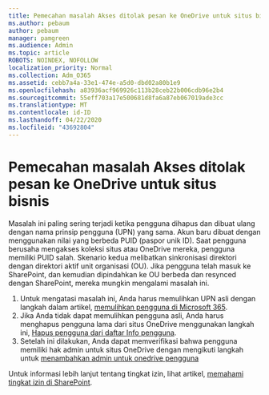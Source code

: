```yaml
---
title: Pemecahan masalah Akses ditolak pesan ke OneDrive untuk situs bisnis
ms.author: pebaum
author: pebaum
manager: pamgreen
ms.audience: Admin
ms.topic: article
ROBOTS: NOINDEX, NOFOLLOW
localization_priority: Normal
ms.collection: Adm_O365
ms.assetid: cebb7a4a-33e1-474e-a5d0-dbd02a80b1e9
ms.openlocfilehash: a83936acf969926c113b28ceb22b006cdb96e2b4
ms.sourcegitcommit: 55eff703a17e500681d8fa6a87eb067019ade3cc
ms.translationtype: MT
ms.contentlocale: id-ID
ms.lasthandoff: 04/22/2020
ms.locfileid: "43692804"
---
```

# <a name="troubleshooting-access-denied-messages-to-onedrive-for-business-sites"></a>Pemecahan masalah Akses ditolak pesan ke OneDrive untuk situs bisnis

Masalah ini paling sering terjadi ketika pengguna dihapus dan dibuat ulang dengan nama prinsip pengguna (UPN) yang sama. Akun baru dibuat dengan menggunakan nilai yang berbeda PUID (paspor unik ID). Saat pengguna berusaha mengakses koleksi situs atau OneDrive mereka, pengguna memiliki PUID salah. Skenario kedua melibatkan sinkronisasi direktori dengan direktori aktif unit organisasi (OU). Jika pengguna telah masuk ke SharePoint, dan kemudian dipindahkan ke OU berbeda dan resynced dengan SharePoint, mereka mungkin mengalami masalah ini.

1. Untuk mengatasi masalah ini, Anda harus memulihkan UPN asli dengan langkah dalam artikel, [memulihkan pengguna di Microsoft 365](https://docs.microsoft.com/office365/admin/add-users/restore-user?view=o365-worldwide).
2. Jika Anda tidak dapat memulihkan pengguna asli, Anda harus menghapus pengguna lama dari situs OneDrive menggunakan langkah ini, [Hapus pengguna dari daftar Info pengguna](). 
3. Setelah ini dilakukan, Anda dapat memverifikasi bahwa pengguna memiliki hak admin untuk situs OneDrive dengan mengikuti langkah untuk [menambahkan admin untuk onedrive pengguna](https://docs.microsoft.com/sharepoint/manage-user-profiles)

Untuk informasi lebih lanjut tentang tingkat izin, lihat artikel, [memahami tingkat izin di SharePoint](https://docs.microsoft.com/sharepoint/understanding-permission-levels).
